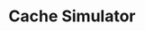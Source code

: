 ---
title: Cache Simulator
direct_url: https://github.com/caleb531/cache-simulator
categories: programs
description: A processor cache simulator for the MIPS instruction set architecture
---
